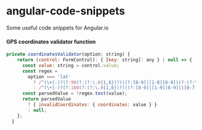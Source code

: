 # angular-code-snippets
Some useful code snippets for Angular.io

#### GPS coordinates validator function ####
```javascript
private coordinatesValidator(option: string) {
    return (control: FormControl): { [key: string]: any } | null => {
      const value: string = control.value;
      const regex =
        option === 'lat'
          ? /^(\+|-)?(?:90(?:(?:\.0{1,6})?)|(?:[0-9]|[1-8][0-9])(?:(?:\.[0-9]{1,6})?))$/
          : /^(\+|-)?(?:180(?:(?:\.0{1,6})?)|(?:[0-9]|[1-9][0-9]|1[0-7][0-9])(?:(?:\.[0-9]{1,6})?))$/;
      const parsedValue = !regex.test(value);
      return parsedValue
        ? { invalidCoordinates: { coordinates: value } }
        : null;
    };
  }
  ```
